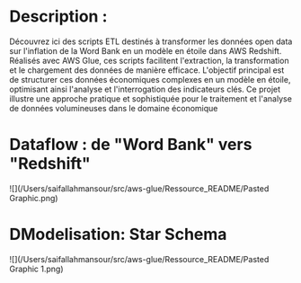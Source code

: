 # Description :

Découvrez ici des scripts ETL destinés à transformer les données open data sur l'inflation de la Word Bank en un modèle en étoile dans AWS Redshift. Réalisés avec AWS Glue, ces scripts facilitent l'extraction, la transformation et le chargement des données de manière efficace. L'objectif principal est de structurer ces données économiques complexes en un modèle en étoile, optimisant ainsi l'analyse et l'interrogation des indicateurs clés. Ce projet illustre une approche pratique et sophistiquée pour le traitement et l'analyse de données volumineuses dans le domaine économique


# Dataflow : de "Word Bank" vers "Redshift"

![](/Users/saifallahmansour/src/aws-glue/Ressource_README/Pasted Graphic.png)

# DModelisation: Star Schema

![](/Users/saifallahmansour/src/aws-glue/Ressource_README/Pasted Graphic 1.png)